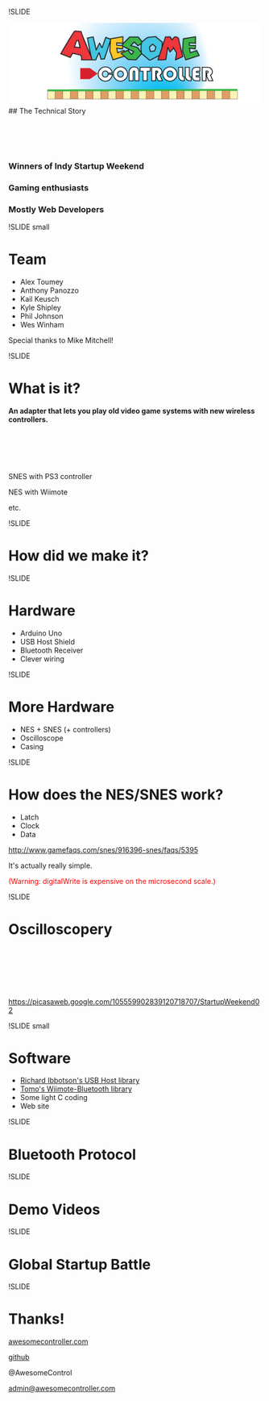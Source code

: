 !SLIDE

<img src="awesome_logo.jpg"/>
## The Technical Story

<br/>
<br/>
<br/>
<br/>
<br/>

### Winners of Indy Startup Weekend
### Gaming enthusiasts
### Mostly Web Developers


!SLIDE small

# Team

* Alex Toumey
* Anthony Panozzo
* Kail Keusch
* Kyle Shipley
* Phil Johnson
* Wes Winham

Special thanks to Mike Mitchell!


!SLIDE

# What is it?

**An adapter that lets you play old video game systems with new wireless controllers.**

<br/>
<br/>
<br/>
<br/>

SNES with PS3 controller

NES with Wiimote

etc.


!SLIDE

# How did we make it?


!SLIDE

# Hardware

* Arduino Uno
* USB Host Shield
* Bluetooth Receiver
* Clever wiring


!SLIDE

# More Hardware

* NES + SNES (+ controllers)
* Oscilloscope
* Casing


!SLIDE

# How does the NES/SNES work?

* Latch
* Clock
* Data

<http://www.gamefaqs.com/snes/916396-snes/faqs/5395>

It's actually really simple.

<span style="color: red">(Warning: digitalWrite is expensive on the microsecond scale.)</span>


!SLIDE

# Oscilloscopery

<br/>
<br/>
<br/>
<br/>
<br/>

<https://picasaweb.google.com/105559902839120718707/StartupWeekend02>


!SLIDE small

# Software

* [Richard Ibbotson's USB Host library](https://github.com/ribbotson/USB-Host)
* [Tomo's Wiimote-Bluetooth library](https://github.com/moyuchin/WiiRemote\_on\_Arduino)
* Some light C coding
* Web site


!SLIDE

# Bluetooth Protocol


!SLIDE

# Demo Videos


!SLIDE

# Global Startup Battle


!SLIDE

# Thanks!

[awesomecontroller.com](http://www.awesomecontroller.com)

[github](https://github.com/organizations/AwesomeController)

@AwesomeControl

admin@awesomecontroller.com